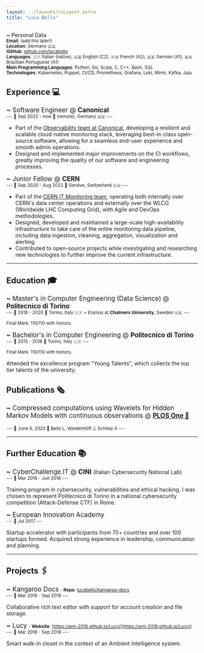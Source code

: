 ```yaml
---
layout: ../layouts/CvLayout.astro
title: "Luca Bello"
---
```


**~** Personal Data<br/>
<small>
<b>Email</b>: (add this later!)<br/>
<b>Location</b>: Germany 🇩🇪<br/>
<b>GitHub</b>: [github.com/lucabello](https://github.com/lucabello)</a><br/>
<b>Languages</b>: 🇮🇹 Italian (native), 🇬🇧 English (C2), 🇫🇷 French (A2), 🇩🇪 German (A1), 🇧🇷 Brazilian Portuguese (A1)<br/>
<b>Main Programming Languages</b>: Python, Go, Scala, C, C++, Bash, SQL<br/>
<b>Technologies</b>: Kubernetes, Puppet, CI/CD, Prometheus, Grafana, Loki, Mimir, Kafka, Juju
</small>

## Experience 💻

<big>**~** Software Engineer @ **Canonical**</big>
<br/><small>--- 📅 Sep 2022 - now 📍 (remote), Germany 🇩🇪 ---</small>

- Part of the [Observability team at Canonical](https://charmhub.io/topics/canonical-observability-stack), developing a resilient and scalable cloud-native monitoring stack, leveraging best-in-class open-source software, allowing for a seamless end-user experience and smooth admin operations.
- Designed and implemented major improvements on the CI workflows, greatly improving the quality of our software and engineering processes.

<big>**~** Junior Fellow @ **CERN**</big>
<br/><small>--- 📅 Sep 2020 - Aug 2022 📍 Genève, Switzerland 🇨🇭 ---</small>

- Part of the [CERN IT Monitoring team](https://monit.web.cern.ch/), operating both internally over CERN's data center operations and externally over the WLCG (Worldwide LHC Computing Grid), with Agile and DevOps methodologies.
- Designed, developed and maintained a large-scale high-availability infrastructure to take care of the entire monitoring data pipeline, including data ingestion, cleaning, aggregation, visualization and alerting.
- Contributed to open-source projects while investigating and researching new technologies to further improve the current infrastructure.

---

## Education 🎓

<big>**~** Master's in Computer Engineering (Data Science) @ **Politecnico di Torino**</big>
<br/><small>--- 📅 2018 - 2020 📍 Torino, Italy 🇮🇹 + Eramus at **Chalmers University**, Sweden 🇸🇪 ---</small>

<small>Final Mark: 110/110 with honors.</small>

<big>**~** Bachelor's in Computer Engineering @ **Politecnico di Torino**</big>
<br/><small>--- 📅 2015 - 2018 📍 Torino, Italy 🇮🇹 ---</small>

<small>Final Mark: 110/110 with honors.</small>

Attended the excellence program "Young Talents", which collects the top tier talents of the university.

## Publications 🗞️

<big>**~** Compressed computations using Wavelets for Hidden Markov Models with continuous observations @ [<b>PLOS One 🔗</b>](https://journals.plos.org/plosone/article?id=10.1371/journal.pone.0286074)</big><br/>
<br/><small>--- 📅 June 6, 2023 👤 Bello L, Wiedenhöft J, Schliep A ---</small><br/>

---

## Further Education 📚

<big>**~** CyberChallenge.IT @ **CINI** </big>(Italian Cybersecurity National Lab)
<br/><small>--- 📅 Mar 2018 - Jun 2018 ---</small>

Training program in cybersecurity, vulnerabilities and ethical hacking. I was chosen to represent Politecnico di Torino in a national cybersecurity competition (Attack-Defense CTF) in Rome.

<big>**~** European Innovation Academy</big>
<br/><small>--- 📅 Jul 2017 ---</small>

Startup accelerator with participants from 70+ countries and over 100 startups formed. Acquired strong experience in leadership, communication and planning.

---

## Projects 🖇️

<big>**~** Kangaroo Docs</big> <small>- <b>Repo</b>: [lucabello/kangaroo-docs](https://github.com/lucabello/kangaroo-docs) </small>
<br/><small>--- 📅 Mar 2019 - Sep 2019 ---</small>

Collaborative rich text editor with support for account creation and file storage.

<big>**~** Lucy</big> <small>- <b>Website</b>: [https://ami-2018.github.io/Lucy/](https://ami-2018.github.io/Lucy/)</small>
<br/><small>--- 📅 Mar 2018 - Sep 2018 ---</small>

Smart walk-in closet in the context of an Ambient Intelligence system.
